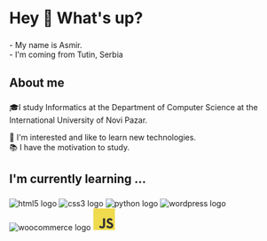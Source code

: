 <h1 align="left">Hey 👋 What's up?</h1>

###

<p align="left">- My name is Asmir.<br>- I'm coming from Tutin, Serbia</p>

###

<h2 align="left">About me</h2>

###

<p align="left">🎓I study Informatics at the Department of Computer Science at the International University of Novi Pazar.<br></p>
    🎯 I'm interested and like to learn new technologies.<br>📚 I have the motivation to study.</p>

###

<h2 align="left">I'm currently learning ...</h2>

###

<div align="left">
  <img src="https://cdn.jsdelivr.net/gh/devicons/devicon/icons/html5/html5-original.svg" height="40" width="52" alt="html5 logo"  />
  <img src="https://cdn.jsdelivr.net/gh/devicons/devicon/icons/css3/css3-original.svg" height="40" width="52" alt="css3 logo"  />
  <img src="https://cdn.jsdelivr.net/gh/devicons/devicon/icons/python/python-original.svg" height="40" width="52" alt="python logo"  />
  <img src="https://cdn.jsdelivr.net/gh/devicons/devicon/icons/wordpress/wordpress-original.svg" height="40" width="52" alt="wordpress logo"  />
  <img src="https://cdn.jsdelivr.net/gh/devicons/devicon/icons/woocommerce/woocommerce-original.svg" height="40" width="52" alt="woocommerce logo"  />
  <img src="https://raw.githubusercontent.com/devicons/devicon/master/icons/javascript/javascript-original.svg" alt="javascript" width="40" height="40"/> 
</div>

###
